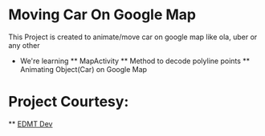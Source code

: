 # Moving Car On Google Map
This Project is created to animate/move car on google map like ola, uber or any other

* We're learning
** MapActivity
** Method to decode polyline points
** Animating Object(Car) on Google Map

# Project Courtesy:
** [EDMT Dev](https://www.youtube.com/watch?v=mAotyuaOAb0)  